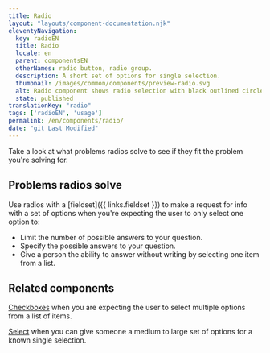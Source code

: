 ```yaml
---
title: Radio
layout: "layouts/component-documentation.njk"
eleventyNavigation:
  key: radioEN
  title: Radio
  locale: en
  parent: componentsEN
  otherNames: radio button, radio group.
  description: A short set of options for single selection.
  thumbnail: /images/common/components/preview-radio.svg
  alt: Radio component shows radio selection with black outlined circle with a black circle selected followed by unselected two options.
  state: published
translationKey: "radio"
tags: ['radioEN', 'usage']
permalink: /en/components/radio/
date: "git Last Modified"
---
```


Take a look at what problems radios solve to see if they fit the problem you're solving for.

## Problems radios solve

Use radios with a [fieldset]({{ links.fieldset }}) to make a request for info with a set of options when you're expecting the user to only select one option to:

- Limit the number of possible answers to your question.
- Specify the possible answers to your question.
- Give a person the ability to answer without writing by selecting one item from a list.

<article class="bg-full-width bg-primary text-light pt-500 pb-400 my-500">
  <h2 class="mt-0 mb-400">Related components</h2>

  <a href="{{ links.checkbox }}" class="link-light">Checkboxes</a> when you are expecting the user to select multiple options from a list of items.

  <a href="{{ links.select }}" class="link-light">Select</a> when you can give someone a medium to large set of options for a known single selection.
</article>
